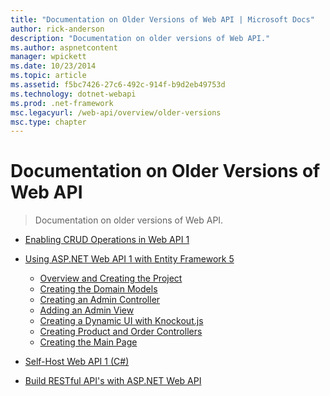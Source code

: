 ```yaml
---
title: "Documentation on Older Versions of Web API | Microsoft Docs"
author: rick-anderson
description: "Documentation on older versions of Web API."
ms.author: aspnetcontent
manager: wpickett
ms.date: 10/23/2014
ms.topic: article
ms.assetid: f5bc7426-27c6-492c-914f-b9d2eb49753d
ms.technology: dotnet-webapi
ms.prod: .net-framework
msc.legacyurl: /web-api/overview/older-versions
msc.type: chapter
---
```

Documentation on Older Versions of Web API
====================
> Documentation on older versions of Web API.


- [Enabling CRUD Operations in Web API 1](creating-a-web-api-that-supports-crud-operations.md)
- [Using ASP.NET Web API 1 with Entity Framework 5](using-web-api-1-with-entity-framework-5/index.md)

    - [Overview and Creating the Project](using-web-api-1-with-entity-framework-5/using-web-api-with-entity-framework-part-1.md)
    - [Creating the Domain Models](using-web-api-1-with-entity-framework-5/using-web-api-with-entity-framework-part-2.md)
    - [Creating an Admin Controller](using-web-api-1-with-entity-framework-5/using-web-api-with-entity-framework-part-3.md)
    - [Adding an Admin View](using-web-api-1-with-entity-framework-5/using-web-api-with-entity-framework-part-4.md)
    - [Creating a Dynamic UI with Knockout.js](using-web-api-1-with-entity-framework-5/using-web-api-with-entity-framework-part-5.md)
    - [Creating Product and Order Controllers](using-web-api-1-with-entity-framework-5/using-web-api-with-entity-framework-part-6.md)
    - [Creating the Main Page](using-web-api-1-with-entity-framework-5/using-web-api-with-entity-framework-part-7.md)
- [Self-Host Web API 1 (C#)](self-host-a-web-api.md)
- [Build RESTful API's with ASP.NET Web API](build-restful-apis-with-aspnet-web-api.md)